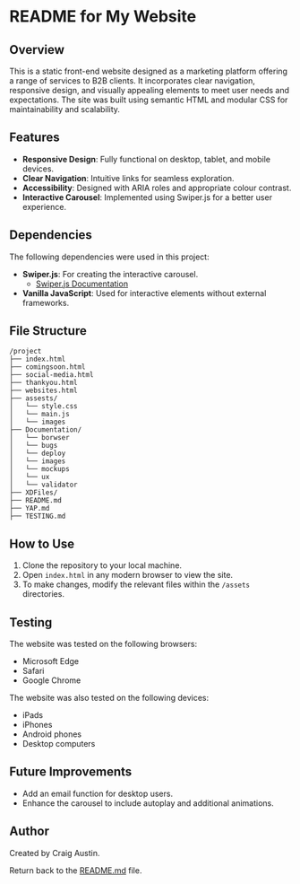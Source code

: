 # README for My Website

## Overview

This is a static front-end website designed as a marketing platform offering a range of services to B2B clients. It incorporates clear navigation, responsive design, and visually appealing elements to meet user needs and expectations. The site was built using semantic HTML and modular CSS for maintainability and scalability.

## Features

- **Responsive Design**: Fully functional on desktop, tablet, and mobile devices.
- **Clear Navigation**: Intuitive links for seamless exploration.
- **Accessibility**: Designed with ARIA roles and appropriate colour contrast.
- **Interactive Carousel**: Implemented using Swiper.js for a better user experience.

## Dependencies

The following dependencies were used in this project:

- **Swiper.js**: For creating the interactive carousel.
  - [Swiper.js Documentation](https://swiperjs.com/)
- **Vanilla JavaScript**: Used for interactive elements without external frameworks.

## File Structure

```
/project
├── index.html
├── comingsoon.html
├── social-media.html
├── thankyou.html
├── websites.html
├── assests/
│   └── style.css
│   └── main.js
│   └── images
├── Documentation/
│   └── borwser
│   └── bugs
│   └── deploy
│   └── images
│   └── mockups
│   └── ux
│   └── validator
├── XDFiles/
├── README.md
├── YAP.md
├── TESTING.md

```

## How to Use

1. Clone the repository to your local machine.
2. Open `index.html` in any modern browser to view the site.
3. To make changes, modify the relevant files within the `/assets` directories.

## Testing

The website was tested on the following browsers:

- Microsoft Edge
- Safari
- Google Chrome

The website was also tested on the following devices:

- iPads
- iPhones
- Android phones
- Desktop computers

## Future Improvements

- Add an email function for desktop users.
- Enhance the carousel to include autoplay and additional animations.

## Author

Created by Craig Austin.

Return back to the [README.md](README.md) file.
